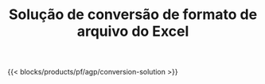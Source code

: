 ﻿---
title: Solução de conversão de formato de arquivo do Excel 
weight: 7730
url: /pt/conversion
description: Converta arquivos Excel para PDF, DOCX, PPTX, XLS, XLSX, XLSM, XLSB, ODS, CSV, TSV, HTML, JPG, BMP, PNG, SVG, TIFF, XPS, MHTML e Markdown.
---
{{< blocks/products/pf/agp/conversion-solution >}} 